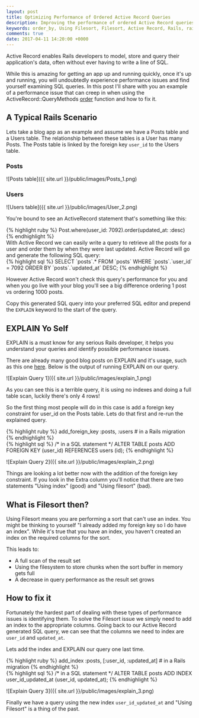 ```yaml
---
layout: post
title: Optimizing Performance of Ordered Active Record Queries
description: Improving the performance of ordered Active Record queries on a MySQL database.
keywords: order_by, Using Filesort, Filesort, Active Record, Rails, rails, ruby, Ruby, MySQL, Database, ordering, queries, query, order
comments: true
date: 2017-04-11 14:20:00 +0000
---
```


Active Record enables Rails developers to model, store and query their application's data, often without ever having to write a line of SQL.

While this is amazing for getting an app up and running quickly, once it's up and running, you will undoubtedly experience performance issues and find yourself examining SQL queries.
In this post I'll share with you an example of a performance issue that can creep in when using the ActiveRecord::QueryMethods [order](https://apidock.com/rails/ActiveRecord/QueryMethods/order) function and how to fix it.

## A Typical Rails Scenario

Lets take a blog app as an example and assume we have a Posts table and a Users table.
The relationship between these tables is a User has many Posts.
The Posts table is linked by the foreign key `user_id` to the Users table.

### Posts
![Posts table]({{ site.url }}/public/images/Posts_1.png)

### Users
![Users table]({{ site.url }}/public/images/User_2.png)

You're bound to see an ActiveRecord statement that's something like this:
<div class = "block-code">
{% highlight ruby %}
Post.where(user_id: 7092).order(updated_at: :desc)
{% endhighlight %}
</div>
With Active Record we can easily write a query to retrieve all the posts for a user and order them by when they were last updated.
Active Record will go and generate the following SQL query:
<div class = "block-code">
{% highlight sql %}
SELECT `posts`.* FROM `posts` WHERE `posts`.`user_id` = 7092  ORDER BY `posts`.`updated_at` DESC;
{% endhighlight %}
</div>

However Active Record won't check this query's performance for you and when you go live with your blog you'll see a big difference ordering 1 post vs ordering 1000 posts.

Copy this generated SQL query into your preferred SQL editor and prepend the `EXPLAIN` keyword to the start of the query.

## EXPLAIN Yo Self

EXPLAIN is a must know for any serious Rails developer, it helps you understand your queries and identify possible performance issues.

There are already many good blog posts on EXPLAIN and it's usage, such as this one [here](https://www.sitepoint.com/using-explain-to-write-better-mysql-queries).
Below is the output of running EXPLAIN on our query.

![Explain Query 1]({{ site.url }}/public/images/explain_1.png)

As you can see this is a terrible query, it is using no indexes and doing a full table scan, luckily there's only 4 rows!

So the first thing most people will do in this case is add a foreign key constraint for user_id on the Posts table.
Lets do that first and re-run the explained query.

<div class = "block-code">
{% highlight ruby %}
add_foreign_key :posts, :users # in a Rails migration
{% endhighlight %}
</div>

<div class = "block-code">
{% highlight sql %}
/* in a SQL statement */
ALTER TABLE posts ADD FOREIGN KEY (user_id) REFERENCES users (id);
{% endhighlight %}
</div>

![Explain Query 2]({{ site.url }}/public/images/explain_2.png)

Things are looking a lot better now with the addition of the foreign key constraint.
If you look in the Extra column you'll notice that there are two statements "Using index" (good) and "Using filesort" (bad).

## What is Filesort then?

Using Filesort means you are performing a sort that can't use an index.
You might be thinking to yourself "I already added my foreign key so I do have an index".
While it's true that you have an index, you haven't created an index on the required columns for the sort.

This leads to:
* A full scan of the result set
* Using the filesystem to store chunks when the sort buffer in memory gets full
* A decrease in query performance as the result set grows

## How to fix it

Fortunately the hardest part of dealing with these types of performance issues is identifying them.
To solve the Filesort issue we simply need to add an index to the appropriate columns.
Going back to our Active Record generated SQL query, we can see that the columns we need to index are `user_id` and `updated_at`.

Lets add the index and EXPLAIN our query one last time.

<div class = "block-code">
{% highlight ruby %}
add_index :posts, [:user_id, :updated_at] # in a Rails migration
{% endhighlight %}
</div>

<div class = "block-code">
{% highlight sql %}
/* in a SQL statement */
ALTER TABLE posts ADD INDEX user_id_updated_at (user_id, updated_at);
{% endhighlight %}
</div>

![Explain Query 3]({{ site.url }}/public/images/explain_3.png)

Finally we have a query using the new index `user_id_updated_at` and "Using Filesort" is a thing of the past.